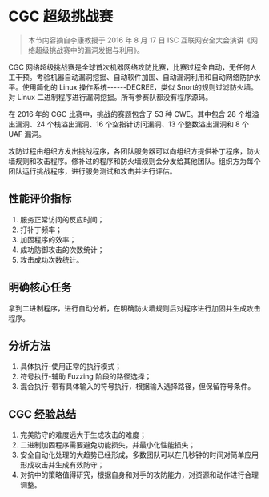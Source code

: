 # CGC 超级挑战赛

> 本节内容摘自李康教授于 2016 年 8 月 17 日 ISC 互联网安全大会演讲《网络超级挑战赛中的漏洞发掘与利用》。

CGC 网络超级挑战赛是全球首次机器网络攻防比赛，比赛过程全自动，无任何人工干预。考验机器自动漏洞挖掘、自动软件加固、自动漏洞利用和自动网络防护水平。使用简化的 Linux 操作系统------DECREE，类似 Snort的规则过滤防火墙。对 Linux 二进制程序进行漏洞挖掘。所有参赛队都没有程序源码。

在 2016 年的 CGC 比赛中，挑战的赛题包含了 53 种 CWE。其中包含 28 个堆溢出漏洞、24 个栈溢出漏洞、16 个空指针访问漏洞、13 个整数溢出漏洞和 8 个 UAF 漏洞。

攻防过程由组织方发出挑战程序，各团队服务器可以向组织方提供补丁程序，防火墙规则和攻击程序。修补过的程序和防火墙规则会分发给其他团队。组织方为每个团队运行挑战程序，进行服务测试和攻击并进行评估。

## 性能评价指标

1.  服务正常访问的反应时间；
2.  打补丁频率；
3.  加固程序的效率；
4.  成功防御攻击的次数统计；
5.  攻击成功次数统计。

## 明确核心任务

拿到二进制程序，进行自动分析，在明确防火墙规则后对程序进行加固并生成攻击程序。

## 分析方法

1.  具体执行-使用正常的执行模式；
2.  符号执行-辅助 Fuzzing 阶段的路径选择；
3.  混合执行-带有具体输入的符号执行，根据输入选择路径，但保留符号条件。

## CGC 经验总结

1.  完美防守的难度远大于生成攻击的难度；
2.  二进制加固程序需要避免功能损失，并最小化性能损失；
3.  安全自动化处理的大趋势已经形成，多数团队可以在几秒钟的时间对简单应用形成攻击并生成有效防守；
4.  对抗中的策略值得研究，根据自身和对手的攻防能力，对资源和动作进行合理调整。
